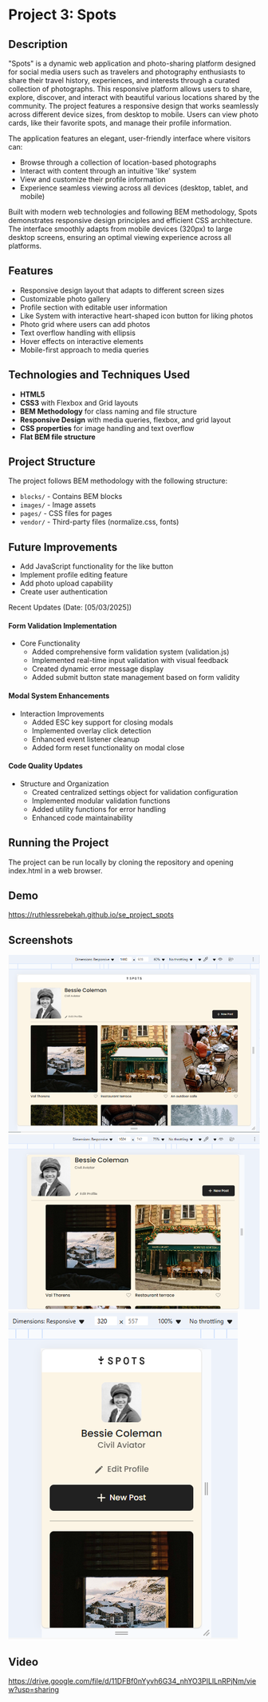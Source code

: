 # Project 3: Spots

## Description

"Spots" is a dynamic web application and photo-sharing platform designed for social media users such as travelers and photography enthusiasts to share their travel history, experiences, and interests through a curated collection of photographs. This responsive platform allows users to share, explore, discover, and interact with beautiful various locations shared by the community. The project features a responsive design that works seamlessly across different device sizes, from desktop to mobile. Users can view photo cards, like their favorite spots, and manage their profile information.

The application features an elegant, user-friendly interface where visitors can:

- Browse through a collection of location-based photographs
- Interact with content through an intuitive 'like' system
- View and customize their profile information
- Experience seamless viewing across all devices (desktop, tablet, and mobile)

Built with modern web technologies and following BEM methodology, Spots demonstrates responsive design principles and efficient CSS architecture. The interface smoothly adapts from mobile devices (320px) to large desktop screens, ensuring an optimal viewing experience across all platforms.

## Features

- Responsive design layout that adapts to different screen sizes
- Customizable photo gallery
- Profile section with editable user information
- Like System with interactive heart-shaped icon button for liking photos
- Photo grid where users can add photos
- Text overflow handling with ellipsis
- Hover effects on interactive elements
- Mobile-first approach to media queries

## Technologies and Techniques Used

- **HTML5**
- **CSS3** with Flexbox and Grid layouts
- **BEM Methodology** for class naming and file structure
- **Responsive Design** with media queries, flexbox, and grid layout
- **CSS properties** for image handling and text overflow
- **Flat BEM file structure**

## Project Structure

The project follows BEM methodology with the following structure:

- `blocks/` - Contains BEM blocks
- `images/` - Image assets
- `pages/` - CSS files for pages
- `vendor/` - Third-party files (normalize.css, fonts)

## Future Improvements

- Add JavaScript functionality for the like button
- Implement profile editing feature
- Add photo upload capability
- Create user authentication

Recent Updates (Date: [05/03/2025])

#### Form Validation Implementation

- Core Functionality
  - Added comprehensive form validation system (validation.js)
  - Implemented real-time input validation with visual feedback
  - Created dynamic error message display
  - Added submit button state management based on form validity

#### Modal System Enhancements

- Interaction Improvements
  - Added ESC key support for closing modals
  - Implemented overlay click detection
  - Enhanced event listener cleanup
  - Added form reset functionality on modal close

#### Code Quality Updates

- Structure and Organization
  - Created centralized settings object for validation configuration
  - Implemented modular validation functions
  - Added utility functions for error handling
  - Enhanced code maintainability

## Running the Project

The project can be run locally by cloning the repository and opening index.html in a web browser.

## Demo

https://ruthlessrebekah.github.io/se_project_spots

## Screenshots

![Desktop view](./images/spots-1440-view.PNG)
![Tablet view](./images/spots-1024-view.PNG)
![Mobile view](./images/spots-320-view.PNG)

## Video

https://drive.google.com/file/d/11DFBf0nYyvh6G34_nhYO3PILlLnRPjNm/view?usp=sharing

